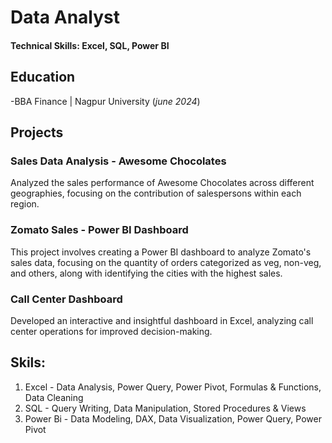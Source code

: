 # Data Analyst 
#### Technical Skills: Excel, SQL, Power BI


## Education 
-BBA Finance | Nagpur University (_june 2024_)	

## Projects 
### Sales Data Analysis - Awesome Chocolates
Analyzed the sales performance of Awesome Chocolates across different geographies, focusing on the contribution of salespersons within each region.

### Zomato Sales - Power BI Dashboard
This project involves creating a Power BI dashboard to analyze Zomato's sales data, focusing on the quantity of orders categorized as veg, non-veg, and others, along with identifying the cities with the highest sales.

### Call Center Dashboard 
Developed an interactive and insightful dashboard in Excel, analyzing call center operations for improved decision-making.

## Skils:
1. Excel - Data Analysis, Power Query, Power Pivot, Formulas & Functions, Data Cleaning
2. SQL - Query Writing, Data Manipulation, Stored Procedures & Views
3. Power Bi - Data Modeling, DAX, Data Visualization, Power Query, Power Pivot


   


